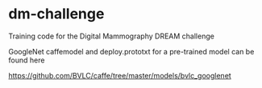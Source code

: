 # dm-challenge
Training code for the Digital Mammography DREAM challenge

GoogleNet caffemodel and deploy.prototxt for a pre-trained model can be found here

https://github.com/BVLC/caffe/tree/master/models/bvlc_googlenet
